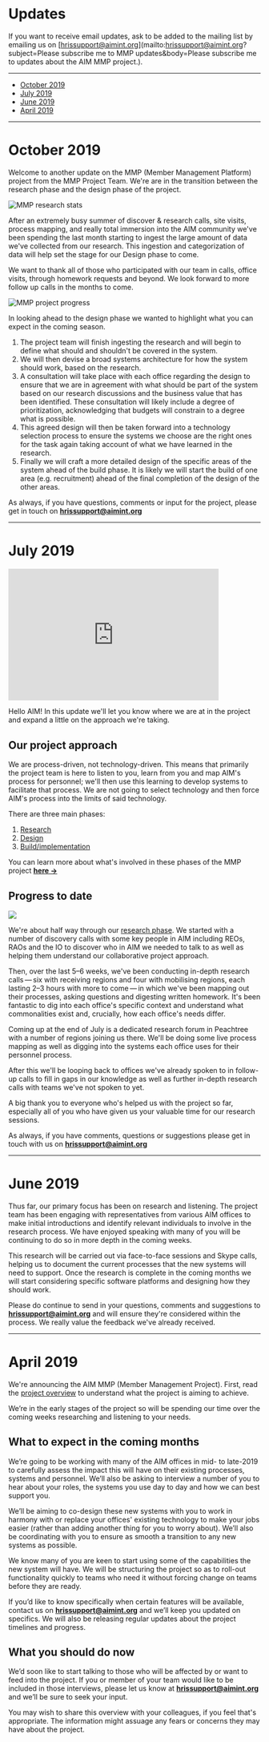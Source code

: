# Updates

If you want to receive email updates, ask to be added to the mailing list by emailing us on [hrissupport@aimint.org](mailto:hrissupport@aimint.org?subject=Please subscribe me to MMP updates&body=Please subscribe me to updates about the AIM MMP project.).

- - -

- [October 2019](#october-2019)
- [July 2019](#july-2019)
- [June 2019](#june-2019)
- [April 2019](#april-2019)

- - -
# October 2019
Welcome to another update on the MMP (Member Management Platform) project from the MMP Project Team. We're are in the transition between the research phase and the design phase of the project.

![MMP research stats](./images/oct19-stats.jpg)

After an extremely busy summer of discover & research calls, site visits, process mapping, and really total immersion into the AIM community we've been spending the last month starting to ingest the large amount of data we've collected from our research. This ingestion and categorization of data will help set the stage for our Design phase to come.

We want to thank all of those who participated with our team in calls, office visits, through homework requests and beyond. We look forward to more follow up calls in the months to come.

![MMP project progress](./images/oct19-timeline.jpg)

In looking ahead to the design phase we wanted to highlight what you can expect in the coming season.

1. The project team will finish ingesting the research and will begin to define what should and shouldn't be covered in the system.
1. We will then devise a broad systems architecture for how the system should work, based on the research.
1. A consultation will take place with each office regarding the design to ensure that we are in agreement with what should be part of the system based on our research discussions and the business value that has been identified. These consultation will likely include a degree of prioritization, acknowledging that budgets will constrain to a degree what is possible.
1. This agreed design will then be taken forward into a technology selection process to ensure the systems we choose are the right ones for the task again taking account of what we have learned in the research.
1. Finally we will craft a more detailed design of the specific areas of the system ahead of the build phase. It is likely we will start the build of one area (e.g. recruitment) ahead of the final completion of the design of the other areas.

As always, if you have questions, comments or input for the project, please get in touch on [**hrissupport@aimint.org**](mailto:hrissupport@aimint.org)

- - -
# July 2019

<div style="max-width: 30em; margin-bottom: 1em;">
    <div style="position: relative; padding-bottom: 62.5%; height: 0;"><iframe src="https://www.loom.com/embed/383ef8614efd40ed8bb87a7e25f7a541" frameborder="0" webkitallowfullscreen mozallowfullscreen allowfullscreen style="position: absolute; top: 0; left: 0; width: 100%; height: 100%;"></iframe></div>
</div>

Hello AIM! In this update we'll let you know where we are at in the project and expand a little on the approach we're taking.

## Our project approach
We are process-driven, not technology-driven. This means that primarily the project team is here to listen to you, learn from you and map AIM's process for personnel; we'll then use this learning to develop systems to facilitate that process. We are not going to select technology and then force AIM's process into the limits of said technology.

There are three main phases:

1. [Research](./overview.md#research)
1. [Design](./overview.md#design)
1. [Build/implementation](./overview.md#build-implementation)

You can learn more about what's involved in these phases of the MMP project [**here →**](./overview.md#how-are-we-doing-it)

## Progress to date
<img class="l-push-bottom" src="/images/july-2019-update-timeline.jpg" />

We're about half way through our [research phase](./overview.md#research). We started with a number of discovery calls with some key people in AIM including REOs, RAOs and the IO to discover who in AIM we needed to talk to as well as helping them understand our collaborative project approach. 

Then, over the last 5–6 weeks, we've been conducting in-depth research calls — six with receiving regions and four with mobilising regions, each lasting 2–3 hours with more to come — in which we've been mapping out their processes, asking questions and digesting written homework. It's been fantastic to dig into each office's specific context and understand what commonalities exist and, crucially, how each office's needs differ.

Coming up at the end of July is a dedicated research forum in Peachtree with a number of regions joining us there. We'll be doing some live process mapping as well as digging into the systems each office uses for their personnel process.

After this we'll be looping back to offices we've already spoken to in follow-up calls to fill in gaps in our knowledge as well as further in-depth research calls with teams we've not spoken to yet.

A big thank you to everyone who's helped us with the project so far, especially all of you who have given us your valuable time for our research sessions.

As always, if you have comments, questions or suggestions please get in touch with us on [**hrissupport@aimint.org**](mailto:hrissupport@aimint.org)

- - -
# June 2019

Thus far, our primary focus has been on research and listening. The project team has been engaging with representatives from various AIM offices to make initial introductions and identify relevant individuals to involve in the research process. We have enjoyed speaking with many of you will be continuing to do so in more depth in the coming weeks.

This research will be carried out via face-to-face sessions and Skype calls, helping us to document the current processes that the new systems will need to support. Once the research is complete in the coming months we will start considering specific software platforms and designing how they should work.

Please do continue to send in your questions, comments and suggestions to [**hrissupport@aimint.org**](mailto:hrissupport@aimint.org) and will ensure they're considered within the process. We really value the feedback we've already received.

- - -
# April 2019

We're announcing the AIM MMP (Member Management Project). First, read the [project overview](./overview.md) to understand what the project is aiming to achieve.

We’re in the early stages of the project so will be spending our time over the coming weeks researching and listening to your needs. 

## What to expect in the coming months
We’re going to be working with many of the AIM offices in mid- to late-2019 to carefully assess the impact this will have on their existing processes, systems and personnel. We’ll also be asking to interview a number of you to hear about your roles, the systems you use day to day and how we can best support you.

We’ll be aiming to co-design these new systems with you to work in harmony with or replace your offices' existing technology to make your jobs easier (rather than adding another thing for you to worry about). We’ll also be coordinating with you to ensure as smooth a transition to any new systems as possible.

We know many of you are keen to start using some of the capabilities the new system will have. We will be structuring the project so as to roll-out functionality quickly to teams who need it without forcing change on teams before they are ready. 

If you’d like to know specifically when certain features will be available, contact us on [**hrissupport@aimint.org**](mailto:hrissupport@aimint.org) and we’ll keep you updated on specifics. We will also be releasing regular updates about the project timelines and progress.

## What you should do now 
We’d soon like to start talking to those who will be affected by or want to feed into the project. If you or member of your team would like to be included in those interviews, please let us know at [**hrissupport@aimint.org**](mailto:hrissupport@aimint.org) and we’ll be sure to seek your input.

You may wish to share this overview with your colleagues, if you feel that's appropriate. The information might assuage any fears or concerns they may have about the project.
